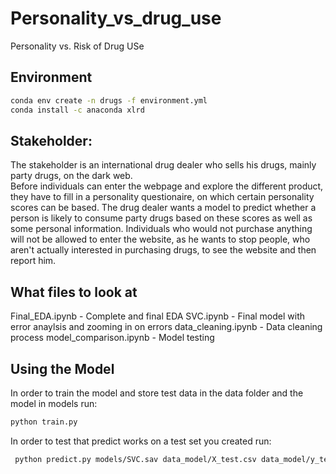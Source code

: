 # Personality_vs_drug_use
Personality vs. Risk of Drug USe


## Environment
```bash
conda env create -n drugs -f environment.yml  
conda install -c anaconda xlrd  
```


## Stakeholder:
The stakeholder is an international drug dealer who sells his drugs, mainly party drugs, on the dark web.  
Before individuals can enter the webpage and explore the different product, they have to fill in a personality questionaire, on which certain personality scores can be based. The drug dealer wants a model to predict whether a person is likely to consume party drugs based on these scores as well as some personal information. Individuals who would not purchase anything will not be allowed to enter the website, as he wants to stop people, who aren't actually interested in purchasing drugs, to see the website and then report him.


## What files to look at
Final_EDA.ipynb - Complete and final EDA 
SVC.ipynb - Final model with error anaylsis and zooming in on errors
data_cleaning.ipynb - Data cleaning process
model_comparison.ipynb - Model testing


## Using the Model
In order to train the model and store test data in the data folder and the model in models run:

```bash
python train.py  
```

In order to test that predict works on a test set you created run:

```bash
 python predict.py models/SVC.sav data_model/X_test.csv data_model/y_test.csv
```
